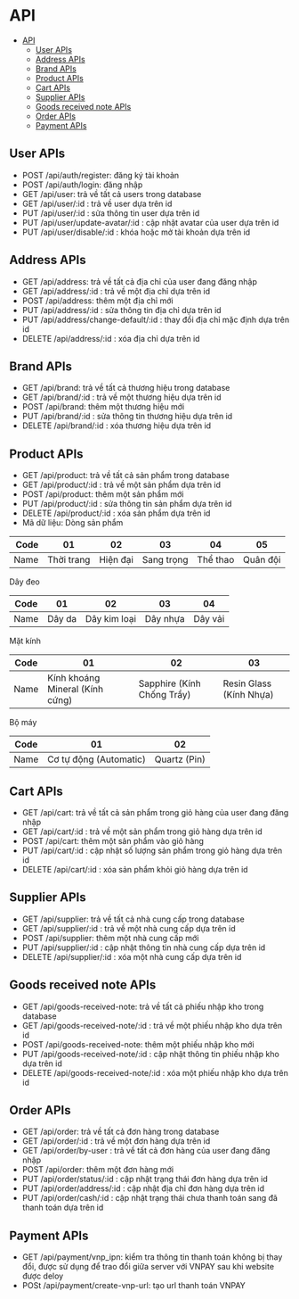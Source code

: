 # API

- [API](#api)
  - [User APIs](#user-apis)
  - [Address APIs](#address-apis)
  - [Brand APIs](#brand-apis)
  - [Product APIs](#product-apis)
  - [Cart APIs](#cart-apis)
  - [Supplier APIs](#supplier-apis)
  - [Goods received note APIs](#goods-received-note-apis)
  - [Order APIs](#order-apis)
  - [Payment APIs](#payment-apis)

## User APIs
* POST /api/auth/register: đăng ký tài khoản
* POST /api/auth/login: đăng nhập
* GET /api/user: trả về tất cả users trong database
* GET /api/user/:id : trả về user dựa trên id
* PUT /api/user/:id : sửa thông tin user dựa trên id
* PUT /api/user/update-avatar/:id : cập nhật avatar của user dựa trên id
* PUT /api/user/disable/:id : khóa hoặc mở tài khoản dựa trên id
## Address APIs
* GET /api/address: trả về tất cả địa chỉ của user đang đăng nhập
* GET /api/address/:id : trả về một địa chỉ dựa trên id
* POST /api/address: thêm một địa chỉ mới
* PUT /api/address/:id : sửa thông tin địa chỉ dựa trên id
* PUT /api/address/change-default/:id : thay đổi địa chỉ mặc định dựa trên id
* DELETE /api/address/:id : xóa địa chỉ dựa trên id
## Brand APIs
* GET /api/brand: trả về tất cả thương hiệu trong database
* GET /api/brand/:id : trả về một thương hiệu dựa trên id
* POST /api/brand: thêm một thương hiệu mới
* PUT /api/brand/:id : sửa thông tin thương hiệu dựa trên id
* DELETE /api/brand/:id : xóa thương hiệu dựa trên id
## Product APIs
* GET /api/product: trả về tất cả sản phẩm trong database
* GET /api/product/:id : trả về một sản phẩm dựa trên id
* POST /api/product: thêm một sản phẩm mới
* PUT /api/product/:id : sửa thông tin sản phẩm dựa trên id
* DELETE /api/product/:id : xóa sản phẩm dựa trên id
* Mã dữ liệu:
Dòng sản phẩm

| Code | 01         | 02       | 03         | 04       | 05       |
| ---: | ---------- | -------- | ---------- | -------- | -------- |
| Name | Thời trang | Hiện đại | Sang trọng | Thể thao | Quân đội |

Dây đeo

| Code | 01     | 02           | 03       | 04      |
| ---- | ------ | ------------ | -------- | ------- |
| Name | Dây da | Dây kim loại | Dây nhựa | Dây vải |

Mặt kính

| Code | 01                              | 02                         | 03                      |
| ---- | ------------------------------- | -------------------------- | ----------------------- |
| Name | Kính khoáng Mineral (Kính cứng) | Sapphire (Kính Chống Trầy) | Resin Glass (Kính Nhựa) |

Bộ máy

| Code | 01                     | 02           |
| ---- | ---------------------- | ------------ |
| Name | Cơ tự động (Automatic) | Quartz (Pin) |

## Cart APIs
* GET /api/cart: trả về tất cả sản phẩm trong giỏ hàng của user đang đăng nhập
* GET /api/cart/:id : trả về một sản phẩm trong giỏ hàng dựa trên id
* POST /api/cart: thêm một sản phẩm vào giỏ hàng
* PUT /api/cart/:id : cập nhật số lượng sản phẩm trong giỏ hàng dựa trên id
* DELETE /api/cart/:id : xóa sản phẩm khỏi giỏ hàng dựa trên id

## Supplier APIs
* GET /api/supplier: trả về tất cả nhà cung cấp trong database
* GET /api/supplier/:id : trả về một nhà cung cấp dựa trên id
* POST /api/supplier: thêm một nhà cung cấp mới
* PUT /api/supplier/:id : cập nhật thông tin nhà cung cấp dựa trên id
* DELETE /api/supplier/:id : xóa một nhà cung cấp dựa trên id

## Goods received note APIs
* GET /api/goods-received-note: trả về tất cả phiếu nhập kho trong database
* GET /api/goods-received-note/:id : trả về một phiếu nhập kho dựa trên id
* POST /api/goods-received-note: thêm một phiếu nhập kho mới
* PUT /api/goods-received-note/:id : cập nhật thông tin phiếu nhập kho dựa trên id
* DELETE /api/goods-received-note/:id : xóa một phiếu nhập kho dựa trên id

## Order APIs
* GET /api/order: trả về tất cả đơn hàng trong database
* GET /api/order/:id : trả về một đơn hàng dựa trên id
* GET /api/order/by-user : trả về tất cả đơn hàng của user đang đăng nhập
* POST /api/order: thêm một đơn hàng mới
* PUT /api/order/status/:id : cập nhật trạng thái đơn hàng dựa trên id
* PUT /api/order/address/:id : cập nhật địa chỉ đơn hàng dựa trên id
* PUT /api/order/cash/:id : cập nhật trạng thái chưa thanh toán sang đã thanh toán dựa trên id

## Payment APIs
* GET /api/payment/vnp_ipn: kiểm tra thông tin thanh toán không bị thay đổi, được sử dụng để trao đổi giữa server với VNPAY sau khi website được deloy
* POSt /api/payment/create-vnp-url: tạo url thanh toán VNPAY

